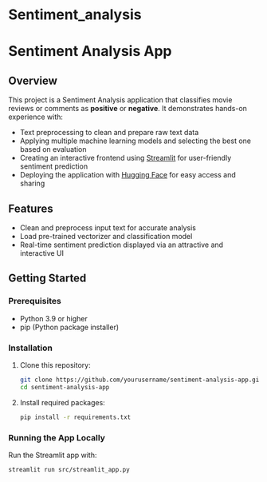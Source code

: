 # Sentiment_analysis
# Sentiment Analysis App

## Overview
This project is a Sentiment Analysis application that classifies movie reviews or comments as **positive** or **negative**. It demonstrates hands-on experience with:

- Text preprocessing to clean and prepare raw text data  
- Applying multiple machine learning models and selecting the best one based on evaluation  
- Creating an interactive frontend using [Streamlit](https://streamlit.io/) for user-friendly sentiment prediction  
- Deploying the application with [Hugging Face](https://huggingface.co/) for easy access and sharing  

## Features
- Clean and preprocess input text for accurate analysis  
- Load pre-trained vectorizer and classification model  
- Real-time sentiment prediction displayed via an attractive and interactive UI  

## Getting Started

### Prerequisites
- Python 3.9 or higher  
- pip (Python package installer)  

### Installation

1. Clone this repository:
    ```bash
    git clone https://github.com/yourusername/sentiment-analysis-app.git
    cd sentiment-analysis-app
    ```

2. Install required packages:
    ```bash
    pip install -r requirements.txt
    ```

### Running the App Locally

Run the Streamlit app with:

```bash
streamlit run src/streamlit_app.py
